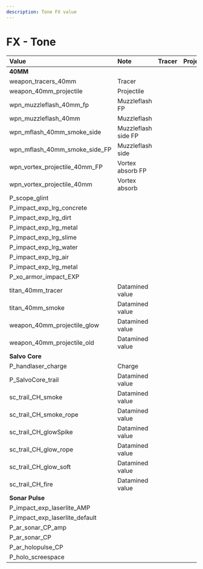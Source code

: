 ```yaml
---
description: Tone FX value
---
```


# FX - Tone



| Value | Note | Tracer | Projectile | Muzzleflash |
| :--- | :--- | :--- | :--- | :--- |
| **40MM** |  |  |  |  |
| weapon\_tracers\_40mm | Tracer |  |  |  |
| weapon\_40mm\_projectile | Projectile |  |  |  |
| wpn\_muzzleflash\_40mm\_fp | Muzzleflash FP |  |  |  |
| wpn\_muzzleflash\_40mm | Muzzleflash |  |  |  |
| wpn\_mflash\_40mm\_smoke\_side | Muzzleflash side FP |  |  |  |
| wpn\_mflash\_40mm\_smoke\_side\_FP | Muzzleflash side |  |  |  |
| wpn\_vortex\_projectile\_40mm\_FP | Vortex absorb FP |  |  |  |
| wpn\_vortex\_projectile\_40mm | Vortex absorb |  |  |  |
| P\_scope\_glint |  |  |  |  |
| P\_impact\_exp\_lrg\_concrete |  |  |  |  |
| P\_impact\_exp\_lrg\_dirt |  |  |  |  |
| P\_impact\_exp\_lrg\_metal |  |  |  |  |
| P\_impact\_exp\_lrg\_slime |  |  |  |  |
| P\_impact\_exp\_lrg\_water |  |  |  |  |
| P\_impact\_exp\_lrg\_air |  |  |  |  |
| P\_impact\_exp\_lrg\_metal |  |  |  |  |
| P\_xo\_armor\_impact\_EXP |  |  |  |  |
| titan\_40mm\_tracer | Datamined value |  |  |  |
| titan\_40mm\_smoke | Datamined value |  |  |  |
| weapon\_40mm\_projectile\_glow | Datamined value |  |  |  |
| weapon\_40mm\_projectile\_old | Datamined value |  |  |  |
| **Salvo Core** |  |  |  |  |
| P\_handlaser\_charge | Charge |  |  |  |
| P\_SalvoCore\_trail | Datamined value |  |  |  |
| sc\_trail\_CH\_smoke | Datamined value |  |  |  |
| sc\_trail\_CH\_smoke\_rope | Datamined value |  |  |  |
| sc\_trail\_CH\_glowSpike | Datamined value |  |  |  |
| sc\_trail\_CH\_glow\_rope | Datamined value |  |  |  |
| sc\_trail\_CH\_glow\_soft | Datamined value |  |  |  |
| sc\_trail\_CH\_fire | Datamined value |  |  |  |
| **Sonar Pulse** |  |  |  |  |
| P\_impact\_exp\_laserlite\_AMP |  |  |  |  |
| P\_impact\_exp\_laserlite\_default |  |  |  |  |
| P\_ar\_sonar\_CP\_amp |  |  |  |  |
| P\_ar\_sonar\_CP |  |  |  |  |
| P\_ar\_holopulse\_CP |  |  |  |  |
| P\_holo\_screespace |  |  |  |  |

